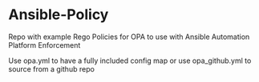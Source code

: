 # Ansible-Policy

Repo with example Rego Policies for OPA to use with Ansible Automation Platform Enforcement

Use opa.yml to have a fully included config map or use opa_github.yml to source from a github repo

